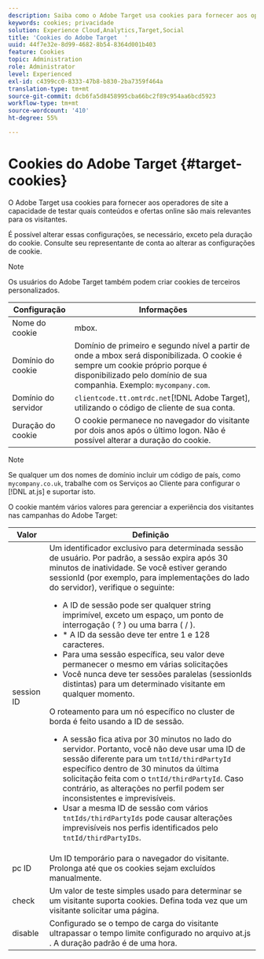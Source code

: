 ```yaml
---
description: Saiba como o Adobe Target usa cookies para fornecer aos operadores de site a capacidade de testar quais conteúdos e ofertas online são mais relevantes para os visitantes.
keywords: cookies; privacidade
solution: Experience Cloud,Analytics,Target,Social
title: 'Cookies do Adobe Target  '
uuid: 44f7e32e-8d99-4682-8b54-8364d001b403
feature: Cookies
topic: Administration
role: Administrator
level: Experienced
exl-id: c4399cc0-8333-47b8-b830-2ba7359f464a
translation-type: tm+mt
source-git-commit: dcb6fa5d8458995cba66bc2f89c954aa6bcd5923
workflow-type: tm+mt
source-wordcount: '410'
ht-degree: 55%

---
```


# Cookies do Adobe Target {#target-cookies}

O Adobe Target usa cookies para fornecer aos operadores de site a capacidade de testar quais conteúdos e ofertas online são mais relevantes para os visitantes.

É possível alterar essas configurações, se necessário, exceto pela duração do cookie. Consulte seu representante de conta ao alterar as configurações de cookie.

>[!NOTE]
>
>Os usuários do Adobe Target também podem criar cookies de terceiros personalizados.

| Configuração | Informações |
| --- | --- |
| Nome do cookie | mbox. |
| Domínio do cookie | Domínio de primeiro e segundo nível a partir de onde a mbox será disponibilizada. O cookie é sempre um cookie próprio porque é disponibilizado pelo domínio de sua companhia. Exemplo: `mycompany.com`. |
| Domínio do servidor | `clientcode.tt.omtrdc.net`[!DNL Adobe Target], utilizando o código de cliente de sua conta. |
| Duração do cookie | O cookie permanece no navegador do visitante por dois anos após o último logon. Não é possível alterar a duração do cookie. |



>[!NOTE]
>
>Se qualquer um dos nomes de domínio incluir um código de país, como `mycompany.co.uk`, trabalhe com os Serviços ao Cliente para configurar o [!DNL at.js] e suportar isto.

O cookie mantém vários valores para gerenciar a experiência dos visitantes nas campanhas do Adobe Target:

| Valor | Definição |
| --- | --- |
| session ID | Um identificador exclusivo para determinada sessão de usuário. Por padrão, a sessão expira após 30 minutos de inatividade. Se você estiver gerando sessionId (por exemplo, para implementações do lado do servidor), verifique o seguinte:<ul><li>A ID de sessão pode ser qualquer string imprimível, exceto um espaço, um ponto de interrogação ( ? ) ou uma barra ( / ).</li><li>* A ID da sessão deve ter entre 1 e 128 caracteres.</li><li>Para uma sessão específica, seu valor deve permanecer o mesmo em várias solicitações</li><li>Você nunca deve ter sessões paralelas (sessionIds distintas) para um determinado visitante em qualquer momento.</li></ul>O roteamento para um nó específico no cluster de borda é feito usando a ID de sessão.<ul><li>A sessão fica ativa por 30 minutos no lado do servidor. Portanto, você não deve usar uma ID de sessão diferente para um `tntId/thirdPartyId` específico dentro de 30 minutos da última solicitação feita com o `tntId/thirdPartyId`. Caso contrário, as alterações no perfil podem ser inconsistentes e imprevisíveis.</li><li>Usar a mesma ID de sessão com vários `tntIds/thirdPartyIds` pode causar alterações imprevisíveis nos perfis identificados pelo `tntId/thirdPartyIDs`.</li></ul> |
| pc ID | Um ID temporário para o navegador do visitante. Prolonga até que os cookies sejam excluídos manualmente. |
| check | Um valor de teste simples usado para determinar se um visitante suporta cookies. Defina toda vez que um visitante solicitar uma página. |
| disable | Configurado se o tempo de carga do visitante ultrapassar o tempo limite configurado no arquivo at.js . A duração padrão é de uma hora. |

